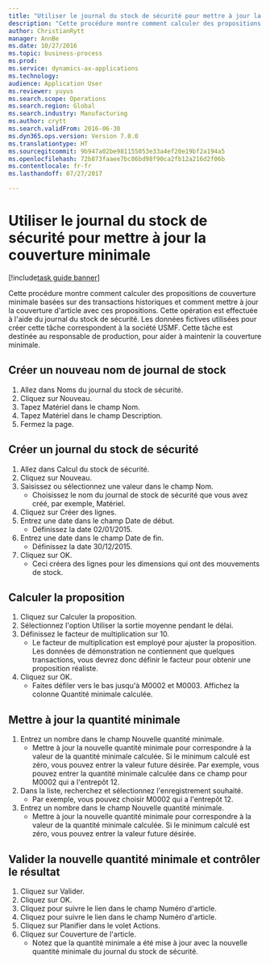 ```yaml
--- 
title: "Utiliser le journal du stock de sécurité pour mettre à jour la couverture minimale"
description: "Cette procédure montre comment calculer des propositions de couverture minimale basées sur des transactions historiques et comment mettre à jour la couverture d'article avec ces propositions."
author: ChristianRytt
manager: AnnBe
ms.date: 10/27/2016
ms.topic: business-process
ms.prod: 
ms.service: dynamics-ax-applications
ms.technology: 
audience: Application User
ms.reviewer: yuyus
ms.search.scope: Operations
ms.search.region: Global
ms.search.industry: Manufacturing
ms.author: crytt
ms.search.validFrom: 2016-06-30
ms.dyn365.ops.version: Version 7.0.0
ms.translationtype: HT
ms.sourcegitcommit: 9b947a02be981155053e33a4ef20e19bf2a194a5
ms.openlocfilehash: 72b873faaee7bc86bd98f90ca2fb12a216d2f06b
ms.contentlocale: fr-fr
ms.lasthandoff: 07/27/2017

---
```

# Utiliser le journal du stock de sécurité pour mettre à jour la couverture minimale

[!include[task guide banner](../../includes/task-guide-banner.md)]

Cette procédure montre comment calculer des propositions de couverture minimale basées sur des transactions historiques et comment mettre à jour la couverture d'article avec ces propositions. Cette opération est effectuée à l'aide du journal du stock de sécurité. Les données fictives utilisées pour créer cette tâche correspondent à la société USMF. Cette tâche est destinée au responsable de production, pour aider à maintenir la couverture minimale.


## Créer un nouveau nom de journal de stock
1. Allez dans Noms du journal du stock de sécurité.
2. Cliquez sur Nouveau.
3. Tapez Matériel dans le champ Nom.
4. Tapez Matériel dans le champ Description.
5. Fermez la page.

## Créer un journal du stock de sécurité
1. Allez dans Calcul du stock de sécurité.
2. Cliquez sur Nouveau.
3. Saisissez ou sélectionnez une valeur dans le champ Nom.
    * Choisissez le nom du journal de stock de sécurité que vous avez créé, par exemple, Matériel.  
4. Cliquez sur Créer des lignes.
5. Entrez une date dans le champ Date de début.
    * Définissez la date 02/01/2015.  
6. Entrez une date dans le champ Date de fin.
    * Définissez la date 30/12/2015.  
7. Cliquez sur OK.
    * Ceci créera des lignes pour les dimensions qui ont des mouvements de stock.  

## Calculer la proposition
1. Cliquez sur Calculer la proposition.
2. Sélectionnez l'option Utiliser la sortie moyenne pendant le délai.
3. Définissez le facteur de multiplication sur 10.
    * Le facteur de multiplication est employé pour ajuster la proposition. Les données de démonstration ne contiennent que quelques transactions, vous devrez donc définir le facteur pour obtenir une proposition réaliste.  
4. Cliquez sur OK.
    * Faites défiler vers le bas jusqu'à M0002 et M0003. Affichez la colonne Quantité minimale calculée.   

## Mettre à jour la quantité minimale
1. Entrez un nombre dans le champ Nouvelle quantité minimale.
    * Mettre à jour la nouvelle quantité minimale pour correspondre à la valeur de la quantité minimale calculée. Si le minimum calculé est zéro, vous pouvez entrer la valeur future désirée. Par exemple, vous pouvez entrer la quantité minimale calculée dans ce champ pour M0002 qui a l'entrepôt 12.  
2. Dans la liste, recherchez et sélectionnez l'enregistrement souhaité.
    * Par exemple, vous pouvez choisir M0002 qui a l'entrepôt 12.  
3. Entrez un nombre dans le champ Nouvelle quantité minimale.
    * Mettre à jour la nouvelle quantité minimale pour correspondre à la valeur de la quantité minimale calculée. Si le minimum calculé est zéro, vous pouvez entrer la valeur future désirée.  

## Valider la nouvelle quantité minimale et contrôler le résultat
1. Cliquez sur Valider.
2. Cliquez sur OK.
3. Cliquez pour suivre le lien dans le champ Numéro d'article.
4. Cliquez pour suivre le lien dans le champ Numéro d'article.
5. Cliquez sur Planifier dans le volet Actions.
6. Cliquez sur Couverture de l'article.
    * Notez que la quantité minimale a été mise à jour avec la nouvelle quantité minimale du journal du stock de sécurité.  


